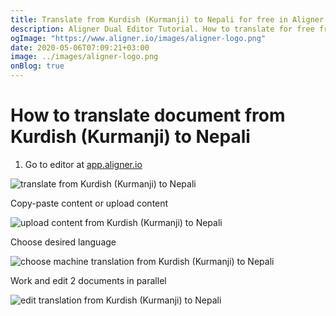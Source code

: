 ```yaml
---
title: Translate from Kurdish (Kurmanji) to Nepali for free in Aligner Editor
description: Aligner Dual Editor Tutorial. How to translate for free from Kurdish (Kurmanji) to Nepali. Aligner is multilingual document management platform. 
ogImage: "https://www.aligner.io/images/aligner-logo.png"
date: 2020-05-06T07:09:21+03:00
image: ../images/aligner-logo.png
onBlog: true
---
```


# How to translate document from Kurdish (Kurmanji) to Nepali

1. Go to editor at [app.aligner.io](https://app.aligner.io "Aligner App web page")

![translate from Kurdish (Kurmanji) to Nepali](../aligner-blank-editor.png "translate from Kurdish (Kurmanji) to Nepali")

Copy-paste content or upload content

![upload content from Kurdish (Kurmanji) to Nepali](../aligner-uploaded-document.png "upload content from Kurdish (Kurmanji) to Nepali")

Choose desired language

![choose machine translation from Kurdish (Kurmanji) to Nepali](../aligner-language-dropdown.png "choose machine translation from Kurdish (Kurmanji) to Nepali")

Work and edit 2 documents in parallel

![edit translation from Kurdish (Kurmanji) to Nepali](../aligner-double-sitded-editor.png "edit translation from Kurdish (Kurmanji) to Nepali")

